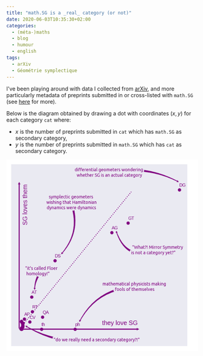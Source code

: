 ```yaml
---
title: "math.SG is a _real_ category (or not)"
date: 2020-06-03T10:35:30+02:00
categories:
  - (méta-)maths
  - blog
  - humour
  - english
tags:
  - arXiv
  - Géométrie symplectique
---
```


I've been playing around with data I collected from [arXiv](https://arxiv.org/), and more particularly metadata of preprints submitted in or cross-listed with `math.SG` (see [here](/metamaths/) for more).

Below is the diagram obtained by drawing a dot with coordinates $(x,y)$ for each category `cat` where:
- $x$ is the number of preprints submitted in `cat` which has `math.SG` as secondary category,
- $y$ is the number of preprints submitted in `math.SG` which has `cat` as secondary category.

![Non-necessarily mutual love](/assets/images/SG_love.png)